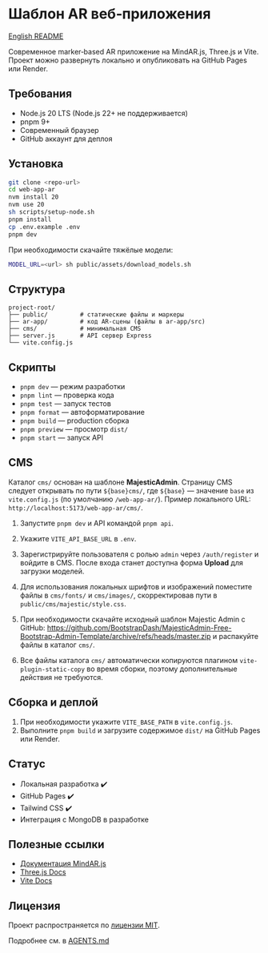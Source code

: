 # Шаблон AR веб‑приложения

[English README](./README.en.md)

Современное marker‑based AR приложение на MindAR.js, Three.js и Vite. Проект можно развернуть локально и опубликовать на GitHub Pages или Render.

## Требования

- Node.js 20 LTS (Node.js 22+ не поддерживается)
- pnpm 9+
- Современный браузер
- GitHub аккаунт для деплоя

## Установка

```bash
git clone <repo-url>
cd web-app-ar
nvm install 20
nvm use 20
sh scripts/setup-node.sh
pnpm install
cp .env.example .env
pnpm dev
```

При необходимости скачайте тяжёлые модели:

```bash
MODEL_URL=<url> sh public/assets/download_models.sh
```

## Структура

```plaintext
project-root/
├── public/         # статические файлы и маркеры
├── ar-app/         # код AR‑сцены (файлы в ar-app/src)
├── cms/            # минимальная CMS
├── server.js       # API сервер Express
└── vite.config.js
```

## Скрипты

- `pnpm dev` — режим разработки
- `pnpm lint` — проверка кода
- `pnpm test` — запуск тестов
- `pnpm format` — автоформатирование
- `pnpm build` — production сборка
- `pnpm preview` — просмотр `dist/`
- `pnpm start` — запуск API

## CMS

Каталог `cms/` основан на шаблоне **MajesticAdmin**. Страницу CMS следует
открывать по пути `${base}cms/`, где `${base}` — значение `base` из
`vite.config.js` (по умолчанию `/web-app-ar/`). Пример локального URL:
`http://localhost:5173/web-app-ar/cms/`.

1. Запустите `pnpm dev` и API командой `pnpm api`.
2. Укажите `VITE_API_BASE_URL` в `.env`.
3. Зарегистрируйте пользователя с ролью `admin` через `/auth/register` и
   войдите в CMS. После входа станет доступна форма **Upload** для загрузки
   моделей.
4. Для использования локальных шрифтов и изображений поместите файлы в
   `cms/fonts/` и `cms/images/`, скорректировав пути в
   `public/cms/majestic/style.css`.
5. При необходимости скачайте исходный шаблон Majestic Admin с GitHub:
   <https://github.com/BootstrapDash/MajesticAdmin-Free-Bootstrap-Admin-Template/archive/refs/heads/master.zip>
   и распакуйте файлы в каталог `cms/`.

6. Все файлы каталога `cms/` автоматически копируются плагином
   `vite-plugin-static-copy` во время сборки, поэтому дополнительные действия
   не требуются.

## Сборка и деплой

1. При необходимости укажите `VITE_BASE_PATH` в `vite.config.js`.
2. Выполните `pnpm build` и загрузите содержимое `dist/` на GitHub Pages или Render.

## Статус

- Локальная разработка ✔️
- GitHub Pages ✔️
- Tailwind CSS ✔️
- Интеграция с MongoDB в разработке

## Полезные ссылки

- [Документация MindAR.js](https://hiukim.github.io/mind-ar-js-doc/)
- [Three.js Docs](https://threejs.org/docs/)
- [Vite Docs](https://vitejs.dev/guide/)

## Лицензия

Проект распространяется по [лицензии MIT](./LICENSE).

Подробнее см. в [AGENTS.md](./AGENTS.md)

